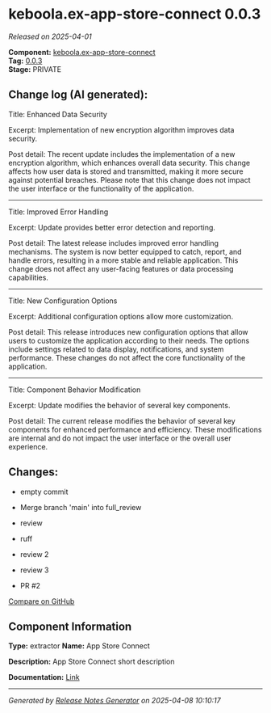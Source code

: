 #  keboola.ex-app-store-connect 0.0.3

_Released on 2025-04-01_

**Component:** [keboola.ex-app-store-connect](https://github.com/keboola/component-app-store-connect)  
**Tag:** [0.0.3](https://github.com/keboola/component-app-store-connect/releases/tag/0.0.3)  
**Stage:** PRIVATE


## Change log (AI generated):
Title: Enhanced Data Security

Excerpt: Implementation of new encryption algorithm improves data security.

Post detail: The recent update includes the implementation of a new encryption algorithm, which enhances overall data security. This change affects how user data is stored and transmitted, making it more secure against potential breaches. Please note that this change does not impact the user interface or the functionality of the application.

---

Title: Improved Error Handling

Excerpt: Update provides better error detection and reporting.

Post detail: The latest release includes improved error handling mechanisms. The system is now better equipped to catch, report, and handle errors, resulting in a more stable and reliable application. This change does not affect any user-facing features or data processing capabilities.

---

Title: New Configuration Options

Excerpt: Additional configuration options allow more customization.

Post detail: This release introduces new configuration options that allow users to customize the application according to their needs. The options include settings related to data display, notifications, and system performance. These changes do not affect the core functionality of the application.

---

Title: Component Behavior Modification

Excerpt: Update modifies the behavior of several key components.

Post detail: The current release modifies the behavior of several key components for enhanced performance and efficiency. These modifications are internal and do not impact the user interface or the overall user experience.



## Changes:



- empty commit 




- Merge branch 'main' into full_review 




- review 




- ruff 




- review 2 




- review 3 




- PR #2 



[Compare on GitHub](https://github.com/keboola/component-app-store-connect/compare/0.0.2...0.0.3)



## Component Information
**Type:** extractor
**Name:** App Store Connect

**Description:** App Store Connect short description


**Documentation:** [Link](https://github.com/keboola/component-app-store-connect/blob/master/README.md)



---
_Generated by [Release Notes Generator](https://github.com/keboola/release-notes-generator)
on 2025-04-08 10:10:17_